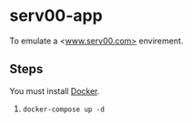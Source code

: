 # serv00-app

To emulate a <www.serv00.com> envirement.

## Steps

You must install [Docker](docker.com).

1. `docker-compose up -d`
